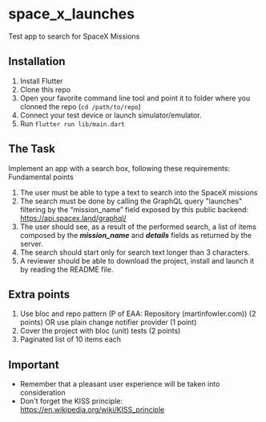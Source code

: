 # space_x_launches

Test app to search for SpaceX Missions

## Installation

1. Install Flutter
1. Clone this repo
1. Open your favorite command line tool and point it to folder where you clonned the repo (`cd /path/to/repo`)
1. Connect your test device or launch simulator/emulator.
1. Run `flutter run lib/main.dart`

## The Task

Implement an app with a search box, following these requirements:
Fundamental points
1. The user must be able to type a text to search into the SpaceX missions
2. The search must be done by calling the GraphQL query "launches" filtering by the
   “mission_name” field exposed by this public backend: https://api.spacex.land/graphql/
3. The user should see, as a result of the performed search, a list of items composed by
   the ***mission_name*** and ***details*** fields as returned by the server.
4. The search should start only for search text longer than 3 characters. 
5. A reviewer should be able to download the project, install and launch it by reading the README file.
   
## Extra points

1. Use bloc and repo pattern (P of EAA: Repository (martinfowler.com)) (2 points) OR use
   plain change notifier provider (1 point)
2. Cover the project with bloc (unit) tests (2 points)
3. Paginated list of 10 items each
   
## Important

- Remember that a pleasant user experience will be taken into consideration
- Don't forget the KISS principle: https://en.wikipedia.org/wiki/KISS_principle
